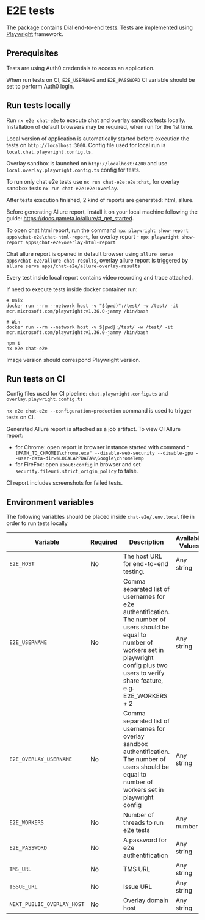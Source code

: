 # E2E tests

The package contains Dial end-to-end tests. Tests are implemented using [Playwright](https://playwright.dev/) framework.

## Prerequisites

Tests are using Auth0 credentials to access an application.

When run tests on CI, `E2E_USERNAME` and `E2E_PASSWORD` CI variable should be set to perform Auth0 login.

## Run tests locally

Run `nx e2e chat-e2e` to execute chat and overlay sandbox tests locally.
Installation of default browsers may be required, when run for the 1st time.

Local version of application is automatically started before execution the tests on `http://localhost:3000`.
Config file used for local run is `local.chat.playwright.config.ts`.

Overlay sandbox is launched on `http://localhost:4200` and use `local.overlay.playwright.config.ts` config for tests.

To run only chat e2e tests use `nx run chat-e2e:e2e:chat`, for overlay sandbox tests `nx run chat-e2e:e2e:overlay`.

After tests execution finished, 2 kind of reports are generated: html, allure.

Before generating Allure report, install it on your local machine following the guide: https://docs.qameta.io/allure/#_get_started.

To open chat html report, run the command `npx playwright show-report apps\chat-e2e\chat-html-report`, for overlay report - `npx playwright show-report apps\chat-e2e\overlay-html-report`

Chat allure report is opened in default browser using `allure serve apps/chat-e2e/allure-chat-results`, overlay allure report is triggered by `allure serve apps/chat-e2e/allure-overlay-results`

Every test inside local report contains video recording and trace attached.

If need to execute tests inside docker container run:

```
# Unix
docker run --rm --network host -v "$(pwd)":/test/ -w /test/ -it mcr.microsoft.com/playwright:v1.36.0-jammy /bin/bash

# Win
docker run --rm --network host -v ${pwd}:/test/ -w /test/ -it mcr.microsoft.com/playwright:v1.36.0-jammy /bin/bash

npm i
nx e2e chat-e2e
```

Image version should correspond Playwright version.

## Run tests on CI

Config files used for CI pipeline: `chat.playwright.config.ts` and `overlay.playwright.config.ts`

`nx e2e chat-e2e --configuration=production` command is used to trigger tests on CI.

Generated Allure report is attached as a job artifact.
To view CI Allure report:

- for Chrome: open report in browser instance started with command `"[PATH_TO_CHROME]\chrome.exe" --disable-web-security --disable-gpu --user-data-dir=%LOCALAPPDATA%\Google\chromeTemp`
- for FireFox: open `about:config` in browser and set `security.fileuri.strict_origin_policy` to false.

CI report includes screenshots for failed tests.

## Environment variables

The following variables should be placed inside `chat-e2e/.env.local` file in order to run tests locally

| Variable                   | Required | Description                                                                                                                                                                                                | Available Values | Default values |
| -------------------------- | -------- | ---------------------------------------------------------------------------------------------------------------------------------------------------------------------------------------------------------- | ---------------- | -------------- |
| `E2E_HOST`                 | No       | The host URL for end-to-end testing.                                                                                                                                                                       | Any string       |                |
| `E2E_USERNAME`             | No       | Comma separated list of usernames for e2e authentification. The number of users should be equal to number of workers set in playwright config plus two users to verify share feature, e.g. E2E_WORKERS + 2 | Any string       |                |
| `E2E_OVERLAY_USERNAME`     | No       | Comma separated list of usernames for overlay sandbox authentification. The number of users should be equal to number of workers set in playwright config                                                  | Any string       |                |
| `E2E_WORKERS`              | No       | Number of threads to run e2e tests                                                                                                                                                                         | Any number       |                |
| `E2E_PASSWORD`             | No       | A password for e2e authentification                                                                                                                                                                        | Any string       |                |
| `TMS_URL`                  | No       | TMS URL                                                                                                                                                                                                    | Any string       |                |
| `ISSUE_URL`                | No       | Issue URL                                                                                                                                                                                                  | Any string       |                |
| `NEXT_PUBLIC_OVERLAY_HOST` | No       | Overlay domain host                                                                                                                                                                                        | Any string       |                |

